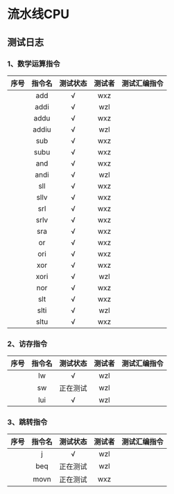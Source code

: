 # 流水线CPU

## 测试日志

### 1、数学运算指令

|序号|指令名|测试状态|测试者|测试汇编指令|
|:--:|:--:|:--:|:--:|:--:|
|| add | √ | wxz |  |
|| addi| √ | wzl | |
|| addu | √ | wxz |  |
|| addiu | √ | wzl | |
|| sub | √ | wxz |  |
|| subu | √ | wxz |  |
|| and| √ |wxz | |
|| andi| √ | wzl | |
|| sll | √ | wxz |  |
|| sllv| √ | wxz| |
|| srl | √ | wxz |  |
|| srlv| √ | wxz | |
|| sra | √ | wxz |  |
|| or| √ |wxz | |
|| ori  | √ | wxz |  |
|| xor| √ |wxz| |
|| xori| √ | wzl | |
|| nor| √ |wxz| |
|| slt| √ | wxz| |
|| slti| √| wzl | |
|| sltu | √ | wxz |  |

### 2、访存指令

|序号|指令名|测试状态|测试者|测试汇编指令|
|:--:|:--:|:--:|:--:|:--:|
|| lw| √ | wzl | |
|| sw| 正在测试 | wzl | |
|| lui| √ | wzl| |

### 3、跳转指令

|序号|指令名|测试状态|测试者|测试汇编指令|
|:--:|:--:|:--:|:--:|:--:|
|| j  | √ | wzl |  |
|| beq  | 正在测试 | wzl |  |
|| movn| 正在测试 | wxz| |
